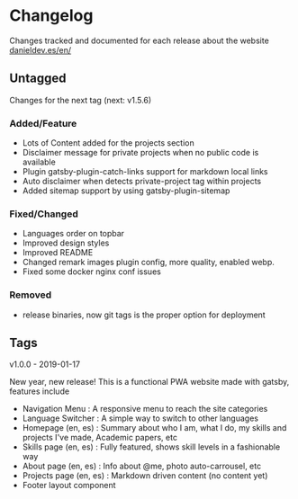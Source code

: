 # Changelog

Changes tracked and documented for each release about the website [danieldev.es/en/](https://danieldev.es/en/)

## Untagged

Changes for the next tag (next: v1.5.6)

### Added/Feature

- Lots of Content added for the projects section
- Disclaimer message for private projects when no public code is available
- Plugin gatsby-plugin-catch-links support for markdown local links
- Auto disclaimer when detects private-project tag within projects
- Added sitemap support by using gatsby-plugin-sitemap

### Fixed/Changed

- Languages order on topbar
- Improved design styles
- Improved README
- Changed remark images plugin config, more quality, enabled webp.
- Fixed some docker nginx conf issues

### Removed

- release binaries, now git tags is the proper option for deployment

## Tags

v1.0.0 - 2019-01-17

New year, new release! This is a functional PWA website made with gatsby, features include

- Navigation Menu : A responsive menu to reach the site categories
- Language Switcher : A simple way to switch to other languages
- Homepage (en, es) : Summary about who I am, what I do, my skills and projects I've made, Academic papers, etc
- Skills page (en, es) : Fully featured, shows skill levels in a fashionable way
- About page (en, es) : Info about @me, photo auto-carrousel, etc
- Projects page (en, es) : Markdown driven content (no content yet)
- Footer layout component